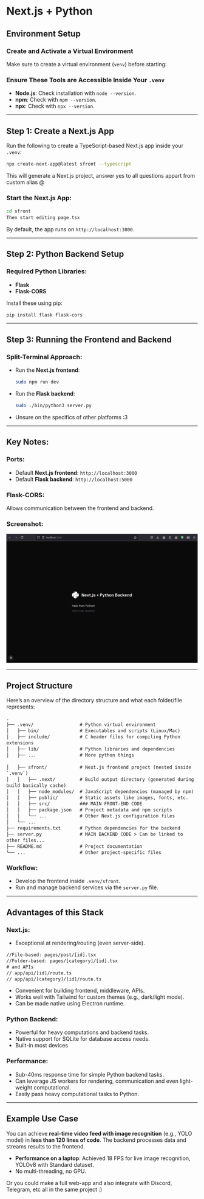 # Next.js + Python

## Environment Setup

### Create and Activate a Virtual Environment
Make sure to create a virtual environment (`venv`) before starting:

### Ensure These Tools are Accessible Inside Your `.venv`
- **Node.js**: Check installation with `node --version`.
- **npm**: Check with `npm --version`.
- **npx**: Check with `npx --version`.

---

## Step 1: Create a Next.js App

Run the following to create a TypeScript-based Next.js app inside your `.venv`:

```bash
npx create-next-app@latest sfront --typescript
```

This will generate a Next.js project, answer yes to all questions appart from custom alias @ 

### Start the Next.js App:
```bash
cd sfront
Then start editing page.tsx 
```
By default, the app runs on `http://localhost:3000`.

---

## Step 2: Python Backend Setup

### Required Python Libraries:
- **Flask**
- **Flask-CORS**

Install these using pip:

```bash
pip install flask flask-cors
```

---

## Step 3: Running the Frontend and Backend

### Split-Terminal Approach:
- Run the **Next.js frontend**:
  ```bash
  sudo npm run dev
  ```
- Run the **Flask backend**:
  ```bash
  sudo ./bin/python3 server.py
  ```
- Unsure on the specifics of other platforms :3

---

## Key Notes:

### Ports:
- Default **Next.js frontend**: `http://localhost:3000`
- Default **Flask backend**: `http://localhost:5000`

### Flask-CORS:
Allows communication between the frontend and backend.

### Screenshot:

![Example Output](./Screenshot.png)


---

## Project Structure

Here’s an overview of the directory structure and what each folder/file represents:

```
.
├── .venv/                 # Python virtual environment
│   ├── bin/               # Executables and scripts (Linux/Mac)
│   ├── include/           # C header files for compiling Python extensions
│   ├── lib/               # Python libraries and dependencies
│   ├── ...                # More python things

│   ├── sfront/            # Next.js frontend project (nested inside `.venv`)
│   │   ├── .next/         # Build output directory (generated during build basically cache)
│   │   ├── node_modules/  # JavaScript dependencies (managed by npm)
│   │   ├── public/        # Static assets like images, fonts, etc.
│   │   ├── src/           ### MAIN FRONT-END CODE
│   │   ├── package.json   # Project metadata and npm scripts
│   │   └── ...            # Other Next.js configuration files
│   └── ...                
├── requirements.txt       # Python dependencies for the backend
├── server.py              # MAIN BACKEND CODE > Can be linked to other files...
├── README.md              # Project documentation
└── ...                    # Other project-specific files
```

### Workflow:
- Develop the frontend inside `.venv/sfront`.
- Run and manage backend services via the `server.py` file.

---

## Advantages of this Stack

### Next.js:
- Exceptional at rendering/routing (even server-side).
```
//File-based: pages/post/[id].tsx
//Folder-based: pages/[category]/[id].tsx
# and APIs
// app/api/[id]/route.ts
// app/api/[category]/[id]/route.ts
```

- Convenient for building frontend, middleware, APIs.
- Works well with Tailwind for custom themes (e.g., dark/light mode).
- Can be made native using Electron runtime.

### Python Backend:
- Powerful for heavy computations and backend tasks. 
- Native support for SQLite for database access needs.
- Built-in most devices

### Performance:
- Sub-40ms response time for simple Python backend tasks.
- Can leverage JS workers for rendering, communication and even light-weight computational. 
- Easily pass heavy computational tasks to Python.

---

## Example Use Case

You can achieve **real-time video feed with image recognition** (e.g., YOLO model) in **less than 120 lines of code**. The backend processes data and streams results to the frontend.

- **Performance on a laptop**: Achieved 18 FPS for live image recognition, YOLOv8 with Standard dataset.
- No multi-threading, no GPU. 

Or you could make a full web-app and also integrate with Discord, Telegram, etc all in the same project :)
